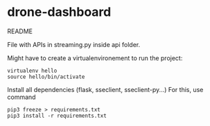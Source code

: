 # drone-dashboard

README

File with APIs in streaming.py inside api folder.

Might have to create a virtualenvironement to run the project:

```virtualenv hello```<br />
```source hello/bin/activate```

Install all dependencies (flask, sseclient, sseclient-py...)
For this, use command

```pip3 freeze > requirements.txt``` <br />
```pip3 install -r requirements.txt```
